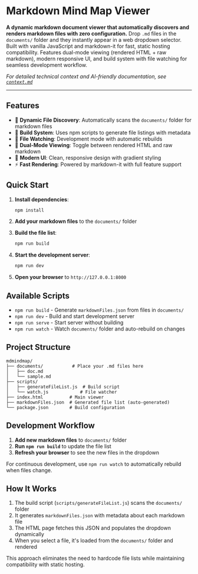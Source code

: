 # Markdown Mind Map Viewer

**A dynamic markdown document viewer that automatically discovers and renders markdown files with zero configuration.** Drop `.md` files in the `documents/` folder and they instantly appear in a web dropdown selector. Built with vanilla JavaScript and markdown-it for fast, static hosting compatibility. Features dual-mode viewing (rendered HTML + raw markdown), modern responsive UI, and build system with file watching for seamless development workflow.

*For detailed technical context and AI-friendly documentation, see [`context.md`](context.md)*

---

## Features

- 📄 **Dynamic File Discovery**: Automatically scans the `documents/` folder for markdown files
- 🔄 **Build System**: Uses npm scripts to generate file listings with metadata
- 👀 **File Watching**: Development mode with automatic rebuilds
- 🎨 **Dual-Mode Viewing**: Toggle between rendered HTML and raw markdown
- 🎨 **Modern UI**: Clean, responsive design with gradient styling
- ⚡ **Fast Rendering**: Powered by markdown-it with full feature support

## Quick Start

1. **Install dependencies**:
   ```bash
   npm install
   ```

2. **Add your markdown files** to the `documents/` folder

3. **Build the file list**:
   ```bash
   npm run build
   ```

4. **Start the development server**:
   ```bash
   npm run dev
   ```

5. **Open your browser** to `http://127.0.0.1:8000`

## Available Scripts

- `npm run build` - Generate `markdownFiles.json` from files in `documents/`
- `npm run dev` - Build and start development server
- `npm run serve` - Start server without building
- `npm run watch` - Watch `documents/` folder and auto-rebuild on changes

## Project Structure

```
mdmindmap/
├── documents/           # Place your .md files here
│   ├── doc.md
│   └── sample.md
├── scripts/
│   ├── generateFileList.js  # Build script
│   └── watch.js            # File watcher
├── index.html          # Main viewer
├── markdownFiles.json  # Generated file list (auto-generated)
└── package.json        # Build configuration
```

## Development Workflow

1. **Add new markdown files** to `documents/` folder
2. **Run `npm run build`** to update the file list
3. **Refresh your browser** to see the new files in the dropdown

For continuous development, use `npm run watch` to automatically rebuild when files change.

## How It Works

1. The build script (`scripts/generateFileList.js`) scans the `documents/` folder
2. It generates `markdownFiles.json` with metadata about each markdown file
3. The HTML page fetches this JSON and populates the dropdown dynamically
4. When you select a file, it's loaded from the `documents/` folder and rendered

This approach eliminates the need to hardcode file lists while maintaining compatibility with static hosting.
